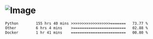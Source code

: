 # ![Image](https://github.com/user-attachments/assets/5f2d2b12-d836-424c-876f-cb0c9a5d9144)

<!--START_SECTION:waka-->

```txt
Python        155 hrs 40 mins >>>>>>>>>>>>>>>>>>=======   73.77 %
Other         6 hrs 4 mins    >========================   02.88 %
Docker        1 hr 41 mins    =========================   00.80 %
```

<!--END_SECTION:waka-->
